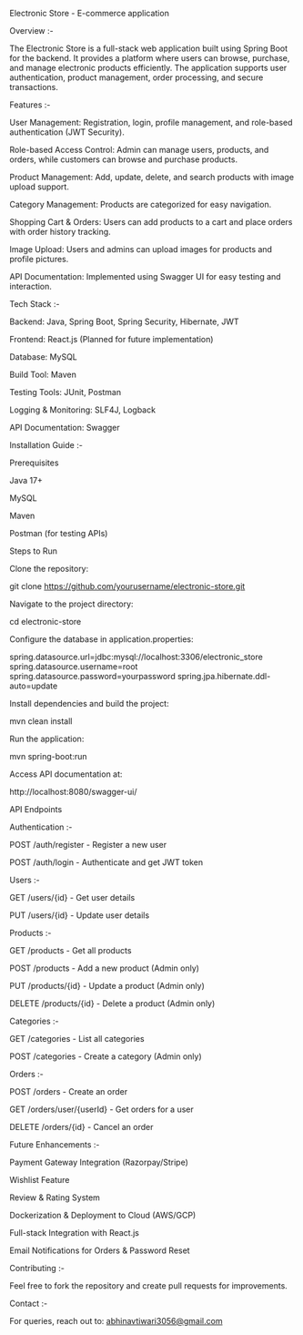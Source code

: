 Electronic Store - E-commerce application

Overview :-

The Electronic Store is a full-stack web application built using Spring Boot for the backend. It provides a platform where users can browse, purchase, and manage electronic products efficiently. The application supports user authentication, product management, order processing, and secure transactions.

Features :-

User Management: Registration, login, profile management, and role-based authentication (JWT Security).

Role-based Access Control: Admin can manage users, products, and orders, while customers can browse and purchase products.

Product Management: Add, update, delete, and search products with image upload support.

Category Management: Products are categorized for easy navigation.

Shopping Cart & Orders: Users can add products to a cart and place orders with order history tracking.

Image Upload: Users and admins can upload images for products and profile pictures.

API Documentation: Implemented using Swagger UI for easy testing and interaction.

Tech Stack :-

Backend: Java, Spring Boot, Spring Security, Hibernate, JWT

Frontend: React.js (Planned for future implementation)

Database: MySQL

Build Tool: Maven

Testing Tools: JUnit, Postman

Logging & Monitoring: SLF4J, Logback

API Documentation: Swagger

Installation Guide :-

Prerequisites

Java 17+

MySQL

Maven

Postman (for testing APIs)

Steps to Run

Clone the repository:

git clone https://github.com/yourusername/electronic-store.git

Navigate to the project directory:

cd electronic-store

Configure the database in application.properties:

spring.datasource.url=jdbc:mysql://localhost:3306/electronic_store
spring.datasource.username=root
spring.datasource.password=yourpassword
spring.jpa.hibernate.ddl-auto=update

Install dependencies and build the project:

mvn clean install

Run the application:

mvn spring-boot:run

Access API documentation at:

http://localhost:8080/swagger-ui/

API Endpoints

Authentication :- 

POST /auth/register - Register a new user

POST /auth/login - Authenticate and get JWT token

Users :-

GET /users/{id} - Get user details

PUT /users/{id} - Update user details

Products :-

GET /products - Get all products

POST /products - Add a new product (Admin only)

PUT /products/{id} - Update a product (Admin only)

DELETE /products/{id} - Delete a product (Admin only)

Categories :-

GET /categories - List all categories

POST /categories - Create a category (Admin only)

Orders :-

POST /orders - Create an order

GET /orders/user/{userId} - Get orders for a user

DELETE /orders/{id} - Cancel an order

Future Enhancements :-

Payment Gateway Integration (Razorpay/Stripe)

Wishlist Feature

Review & Rating System

Dockerization & Deployment to Cloud (AWS/GCP)

Full-stack Integration with React.js

Email Notifications for Orders & Password Reset

Contributing :-

Feel free to fork the repository and create pull requests for improvements.

Contact :- 

For queries, reach out to: abhinavtiwari3056@gmail.com

